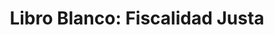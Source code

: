 ---
title: 'Libro Blanco: Fiscalidad Justa'
description: 'España y la construcción de fiscalidad justa para el desarrollo'
link: /documentos/101111-Informe-CIECODE-Fiscalidad-Justa.pdf
tags:
    - coherencia-de-politicas
    - libro-blanco-del-desarrollo
createdAt: 2025-08-22
---